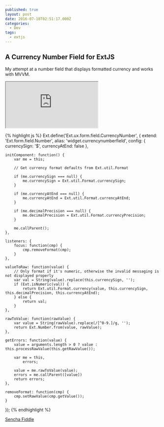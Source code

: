 ```yaml
---
published: true
layout: post
date: 2016-07-18T02:51:17.000Z
categories:
  - Dev
tags:
  - extjs
---
```

## A Currency Number Field for ExtJS

My attempt at a number field that displays formatted currency and works with MVVM.

<iframe src="https://fiddle.sencha.com/fiddle/1dpn?height=700"></iframe>

{% highlight js %}
Ext.define('Ext.ux.form.field.CurrencyNumber', {
    extend: 'Ext.form.field.Number',
    alias: 'widget.currencynumberfield',
    config: {
        currencySign: '$',
        currencyAtEnd: false
    },

    initComponent: function() {
        var me = this;

        // Get currency format defaults from Ext.util.Format

        if (me.currencySign === null) {
            me.currencySign = Ext.util.Format.currencySign;
        }

        if (me.currencyAtEnd === null) {
            me.currencyAtEnd = Ext.util.Format.currencyAtEnd;
        }

        if (me.decimalPrecision === null) {
            me.decimalPrecision = Ext.util.Format.currencyPrecision;
        }

        me.callParent();
    },

    listeners: {
        focus: function(cmp) {
            cmp.removeFormat(cmp);
        }
    },

    valueToRaw: function(value) {
        // Only format if it's numeric, otherwise the invalid messaging is not displayed properly
        var val = String(value).replace(this.currencySign, '');
        if (Ext.isNumeric(val)) {
            return Ext.util.Format.currency(value, this.currencySign, this.decimalPrecision, this.currencyAtEnd);
        } else {
            return val;
        }
    },

    rawToValue: function(rawValue) {
        var value = String(rawValue).replace(/[^0-9.]/g, '');
        return Ext.Number.from(value, rawValue);
    },

    getErrors: function(value) {
        value = arguments.length > 0 ? value : this.processRawValue(this.getRawValue());

        var me = this,
            errors;

        value = me.rawToValue(value);
        errors = me.callParent([value])
        return errors;
    },

    removeFormat: function(cmp) {
        cmp.setRawValue(cmp.getValue());
    }
});
{% endhighlight %}

[Sencha Fiddle](https://fiddle.sencha.com/#fiddle/1dpn)
